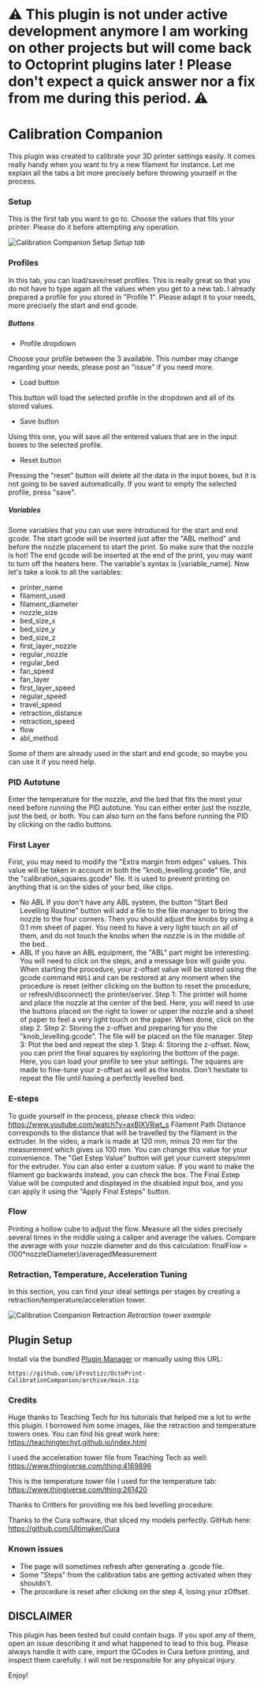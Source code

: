 # ⚠️ This plugin is not under active development anymore I am working on other projects but will come back to Octoprint plugins later ! Please don't expect a quick answer nor a fix from me during this period. ⚠️

# Calibration Companion

This plugin was created to calibrate your 3D printer settings easily.
It comes really handy when you want to try a new filament for instance.
Let me explain all the tabs a bit more precisely before throwing yourself in the process.

### Setup
This is the first tab you want to go to. Choose the values that fits your printer.
Please do it before attempting any operation.


![Calibration Companion Setup](setup.png)
*Setup tab*

### Profiles
In this tab, you can load/save/reset profiles. This is really great so that you do not have to type again all the values when you get to a new tab.
I already prepared a profile for you stored in "Profile 1". Please adapt it to your needs, more precisely the start and end gcode.

##### Buttons
- Profile dropdown

Choose your profile between the 3 available. This number may change regarding your needs, please post an "issue" if you need more.
- Load button

This button will load the selected profile in the dropdown and all of its stored values.
- Save button

Using this one, you will save all the entered values that are in the input boxes to the selected profile.
- Reset button

Pressing the "reset" button will delete all the data in the input boxes, but it is not going to be saved automatically. If you want to empty the selected profile, press "save".

##### Variables
Some variables that you can use were introduced for the start and end gcode. The start gcode will be inserted just after the "ABL method" and before the nozzle placement to start the print. So make sure that the nozzle is hot! The end gcode will be inserted at the end of the print, you may want to turn off the heaters here. The variable's syntax is [variable_name]. Now let's take a look to all the variables:

- printer_name
- filament_used
- filament_diameter
- nozzle_size
- bed_size_x
- bed_size_y
- bed_size_z
- first_layer_nozzle
- regular_nozzle
- regular_bed
- fan_speed
- fan_layer
- first_layer_speed
- regular_speed
- travel_speed
- retraction_distance
- retraction_speed
- flow
- abl_method

Some of them are already used in the start and end gcode, so maybe you can use it if you need help.

### PID Autotune
Enter the temperature for the nozzle, and the bed that fits the most your need before running the PID autotune.
You can either enter just the nozzle, just the bed, or both.
You can also turn on the fans before running the PID by clicking on the radio buttons.

### First Layer
First, you may need to modify the "Extra margin from edges" values. This value will be taken in account in both the "knob_levelling.gcode" file, and the "calibration_squares.gcode" file. It is used to prevent printing on anything that is on the sides of your bed, like clips.
- No ABL
If you don't have any ABL system, the button "Start Bed Levelling Routine" button will add a file to the file manager to bring the nozzle to the four corners. Then you should adjust the knobs by using a 0.1 mm sheet of paper. You need to have a very light touch on all of them, and do not touch the knobs when the nozzle is in the middle of the bed.
- ABL
If you have an ABL equipment, the "ABL" part might be interesting. You will need to click on the steps, and a message box will guide you. When starting the procedure, your z-offset value will be stored using the gcode command `M851` and can be restored at any moment when the procedure is reset (either clicking on the button to reset the procedure, or refresh/disconnect) the printer/server.
Step 1: The printer will home and place the nozzle at the center of the bed. Here, you will need to use the buttons placed on the right to lower or upper the nozzle and a sheet of paper to feel a very light touch on the paper. When done, click on the step 2.
Step 2: Storing the z-offset and preparing for you the "knob_levelling.gcode". The file will be placed on the file manager.
Step 3: Plot the bed and repeat the step 1.
Step 4: Storing the z-offset.
Now, you can print the final squares by exploring the bottom of the page.
Here, you can load your profile to see your settings.
The squares are made to fine-tune your z-offset as well as the knobs.
Don't hesitate to repeat the file until having a perfectly levelled bed.


### E-steps
To guide yourself in the process, please check this video:
https://www.youtube.com/watch?v=axBlXVRwt_s
Filament Path Distance corresponds to the distance that will be travelled by the filament in the extruder.
In the video, a mark is made at 120 mm, minus 20 mm for the measurement which gives us 100 mm.
You can change this value for your convenience.
The "Get Estep Value" button will get your current steps/mm for the extruder. You can also enter a custom value.
If you want to make the filament go backwards instead, you can check the box.
The Final Estep Value will be computed and displayed in the disabled input box, and you can apply it using the "Apply Final Esteps" button.

### Flow
Printing a hollow cube to adjust the flow. Measure all the sides precisely several times in the middle using a caliper and average the values. Compare the average with your nozzle diameter and do this calculation:
finalFlow = (100*nozzleDiameter)/averagedMeasurement

### Retraction, Temperature, Acceleration Tuning
In this section, you can find your ideal settings per stages by creating a retraction/temperature/acceleration tower.

![Calibration Companion Retraction](retraction.png)
*Retraction tower example*


## Plugin Setup
Install via the bundled [Plugin Manager](https://docs.octoprint.org/en/master/bundledplugins/pluginmanager.html)
or manually using this URL:

    https://github.com/iFrostizz/OctoPrint-CalibrationCompanion/archive/main.zip

### Credits

Huge thanks to Teaching Tech for his tutorials that helped me a lot to write this plugin.
I borrowed him some images, like the retraction and temperature towers ones.
You can find his great work here: https://teachingtechyt.github.io/index.html

I used the acceleration tower file from Teaching Tech as well: https://www.thingiverse.com/thing:4169896

This is the temperature tower file I used for the temperature tab: https://www.thingiverse.com/thing:261420

Thanks to Critters for providing me his bed levelling procedure.

Thanks to the Cura software, that sliced my models perfectly. GitHub here: https://github.com/Ultimaker/Cura

### Known issues

- The page will sometimes refresh after generating a .gcode file.
- Some "Steps" from the calibration tabs are getting activated when they shouldn't.
- The procedure is reset after clicking on the step 4, losing your zOffset.

## DISCLAIMER

This plugin has been tested but could contain bugs. If you spot any of them, open an issue describing it and what happened to lead to this bug.
Please always handle it with care, import the GCodes in Cura before printing, and inspect them carefully. I will not be responsible for any physical injury.

Enjoy!
